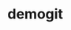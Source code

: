 # demogit
<!DOCTYPE html>
<html lang="en">
<head>
    <meta charset="UTF-8">
    <title>Title</title>
</head>
<body>
<canvas id="DemoCanvas" width="500" height="600"></canvas>
<script>
  class Rectangle {
    width;
    height;
    constructor (width,height) {
      this.width = width;
      this.height = height;
    }
    getWidth(){
      return this.width;
    }
    getHeight(){
      return this.height;
    }
    setWidth(width){
      this.width = width;
    }
    setHeight(height){
      this.height = height;
    }
    getDientich(){
      return this.width * this.height;
    }
    getChuvi(){
      return (this.width + this.height) * 2;
    }
  }
  let myRectangle = new Rectangle(0,0);
  myRectangle.setWidth(200);
  myRectangle.setHeight(400);
  let width = myRectangle.getWidth();
  let height = myRectangle.getHeight();
  let Chuvi = myRectangle.getChuvi();
  let Dientich = myRectangle.getDientich();



  document.write(myRectangle.getWidth() + "<br>");
  document.write("Chu vi =" + Chuvi + "<br>");
  document.write("Diện tích =" + Dientich + "<br>");

  let canvas = document.getElementById("DemoCanvas");
  let ctx = canvas.getContext('2d');
  ctx.fillStyle='#fa4b2a';
  ctx.fillRect(10, 10, width, height)
</script>
</body>
</html
